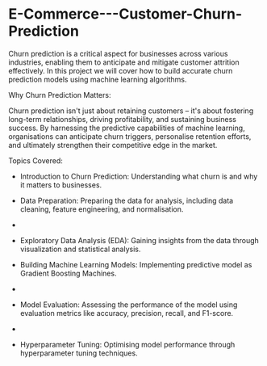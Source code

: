 # E-Commerce---Customer-Churn-Prediction
Churn prediction is a critical aspect for businesses across various industries, enabling them to anticipate and mitigate customer attrition effectively. In this project we will cover how to build accurate churn prediction models using machine learning algorithms.

Why Churn Prediction Matters:

Churn prediction isn't just about retaining customers – it's about fostering long-term relationships, driving profitability, and sustaining business success. By harnessing the predictive capabilities of machine learning, organisations can anticipate churn triggers, personalise retention efforts, and ultimately strengthen their competitive edge in the market.

Topics Covered:

- Introduction to Churn Prediction: Understanding what churn is and why it matters to businesses.
  
- Data Preparation: Preparing the data for analysis, including data cleaning, feature engineering, and normalisation.
- 
- Exploratory Data Analysis (EDA): Gaining insights from the data through visualization and statistical analysis.
  
- Building Machine Learning Models: Implementing predictive model as Gradient Boosting Machines.
- 
- Model Evaluation: Assessing the performance of the model using evaluation metrics like accuracy, precision, recall, and F1-score.
- 
- Hyperparameter Tuning: Optimising model performance through hyperparameter tuning techniques.
